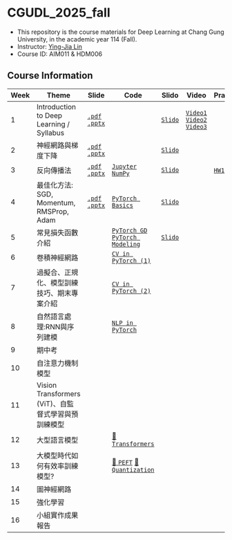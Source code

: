 # CGUDL_2025_fall

- This repository is the course materials for Deep Learning at Chang Gung University, in the academic year 114 (Fall).
- Instructor: [Ying-Jia Lin](https://yingjialin.org/about/)
- Course ID: AIM011 &amp; HDM006

## Course Information
| Week | Theme | Slide | Code | Slido | Video | Practice |
| --- | --- | --- | --- | --- | --- | --- |
|1| Introduction to Deep Learning / Syllabus | [`.pdf`](./slides/intro_0903.pdf) [`.pptx`](./slides/intro_0903.pptx) |  | [`Slido`](https://app.sli.do/event/w95AaADjCS4sQHdmD93Rw4) |  [`Video1`](https://youtu.be/6JyufuR2Zsk) [`Video2`](https://youtu.be/xorhS3_K8Rg) [`Video3`](https://youtu.be/Kuv2VZcRxHU) |
|2|神經網路與梯度下降| [`.pdf`](./slides/nn_gd_0910.pdf) [`.pptx`](./slides/nn_gd_0910.pptx) | | [`Slido`](https://app.sli.do/event/vaWcY1tmNxZM4RVBwS7B2e)
|3|反向傳播法| [`.pdf`](./slides/backprop_0917.pdf) [`.pptx`](./slides/backprop_0917.pptx) | [`Jupyter`](./code/jupyter_基本功能.ipynb) [`NumPy`](./code/numpy_基本功能.ipynb) | [`Slido`](https://app.sli.do/event/bbuHZY1x65qHqEKE1GpFeC) | | [`HW1`](./homework/HW1.pdf) [`Quiz`](./quizzes/w3.md)|
|4|最佳化方法: SGD, Momentum, RMSProp, Adam| [`.pdf`](./slides/optimizers_0924.pdf) [`.pptx`](./slides/optimizers_0924.pptx) | [`PyTorch Basics`](./code/pytorch_基本功能.ipynb) | [`Slido`](https://app.sli.do/event/34TnFi6Hfe7tixdF2Z7oDV) |
|5|常見損失函數介紹| | [`PyTorch GD`](./code/pytorch_gd.ipynb) [`PyTorch Modeling`]() | [`Slido`](https://app.sli.do/event/r6bsGhmsqjXx3WLiJiGQdT) | |
|6|卷積神經網路| | [`CV in PyTorch (1)`]() |
|7|過擬合、正規化、模型訓練技巧、期末專案介紹| | [`CV in PyTorch (2)`]() |
|8|自然語言處理:RNN與序列建模| | [`NLP in PyTorch`]() |
|9|期中考|
|10|自注意力機制模型|
|11|Vision Transformers (ViT)、自監督式學習與預訓練模型|
|12|大型語言模型| | [🤗 `Transformers`]() |
|13|大模型時代如何有效率訓練模型?| |[🤗 `PEFT`]() [🤗 `Quantization`]() |
|14|圖神經網路|
|15|強化學習|
|16|小組實作成果報告|

